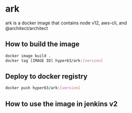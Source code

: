 # ark

ark is a docker image that contains node v12, aws-cli, and @architect/architect 

## How to build the image

``` sh
docker image build .
docker tag [IMAGE ID] hyper63/ark:[version]
```

## Deploy to docker registry

``` sh
docker push hyper63/ark:[version]
```

## How to use the image in jenkins v2


